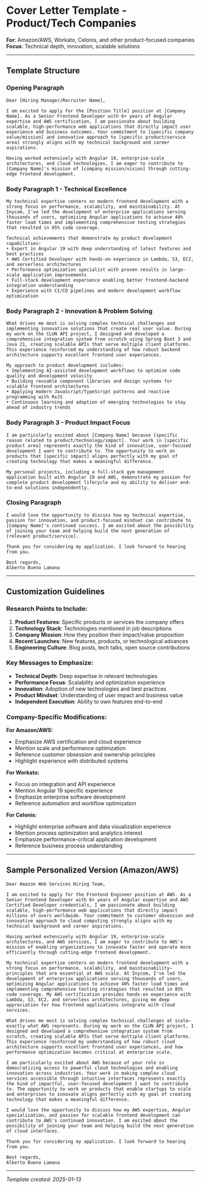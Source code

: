 # Cover Letter Template - Product/Tech Companies

**For**: Amazon/AWS, Workato, Celonis, and other product-focused companies
**Focus**: Technical depth, innovation, scalable solutions

---

## Template Structure

### Opening Paragraph
```
Dear [Hiring Manager/Recruiter Name],

I am excited to apply for the [Position Title] position at [Company Name]. As a Senior Frontend Developer with 6+ years of Angular expertise and AWS certification, I am passionate about building scalable, high-performance web applications that directly impact user experience and business outcomes. Your commitment to [specific company value/mission] and innovative approach to [specific product/service area] strongly aligns with my technical background and career aspirations.

Having worked extensively with Angular 19, enterprise-scale architectures, and cloud technologies, I am eager to contribute to [Company Name]'s mission of [company mission/vision] through cutting-edge frontend development.
```

### Body Paragraph 1 - Technical Excellence
```
My technical expertise centers on modern frontend development with a strong focus on performance, scalability, and maintainability. At Inycom, I've led the development of enterprise applications serving thousands of users, optimizing Angular applications to achieve 40% faster load times and implementing comprehensive testing strategies that resulted in 85% code coverage.

Technical achievements that demonstrate my product development capabilities:
• Expert in Angular 19 with deep understanding of latest features and best practices
• AWS Certified Developer with hands-on experience in Lambda, S3, EC2, and serverless architectures
• Performance optimization specialist with proven results in large-scale application improvements
• Full-stack development experience enabling better frontend-backend integration understanding
• Experience with CI/CD pipelines and modern development workflow optimization
```

### Body Paragraph 2 - Innovation & Problem Solving
```
What drives me most is solving complex technical challenges and implementing innovative solutions that create real user value. During my work on the CLUN API project, I designed and developed a comprehensive integration system from scratch using Spring Boot 3 and Java 21, creating scalable APIs that serve multiple client platforms. This experience reinforced my understanding of how robust backend architecture supports excellent frontend user experiences.

My approach to product development includes:
• Implementing AI-assisted development workflows to optimize code quality and development velocity
• Building reusable component libraries and design systems for scalable frontend architectures
• Applying modern JavaScript/TypeScript patterns and reactive programming with RxJS
• Continuous learning and adoption of emerging technologies to stay ahead of industry trends
```

### Body Paragraph 3 - Product Impact Focus
```
I am particularly excited about [Company Name] because [specific reason related to product/technology/impact]. Your work in [specific product area] represents exactly the kind of innovative, user-focused development I want to contribute to. The opportunity to work on products that [specific impact] aligns perfectly with my goal of creating technology that makes a meaningful difference.

My personal projects, including a full-stack gym management application built with Angular 19 and AWS, demonstrate my passion for complete product development lifecycle and my ability to deliver end-to-end solutions independently.
```

### Closing Paragraph
```
I would love the opportunity to discuss how my technical expertise, passion for innovation, and product-focused mindset can contribute to [Company Name]'s continued success. I am excited about the possibility of joining your team and helping build the next generation of [relevant product/service].

Thank you for considering my application. I look forward to hearing from you.

Best regards,
Alberto Bueno Lamana
```

---

## Customization Guidelines

### Research Points to Include:
1. **Product Features**: Specific products or services the company offers
2. **Technology Stack**: Technologies mentioned in job descriptions
3. **Company Mission**: How they position their impact/value proposition
4. **Recent Launches**: New features, products, or technological advances
5. **Engineering Culture**: Blog posts, tech talks, open source contributions

### Key Messages to Emphasize:
- **Technical Depth**: Deep expertise in relevant technologies
- **Performance Focus**: Scalability and optimization experience
- **Innovation**: Adoption of new technologies and best practices
- **Product Mindset**: Understanding of user impact and business value
- **Independent Execution**: Ability to own features end-to-end

### Company-Specific Modifications:

**For Amazon/AWS:**
- Emphasize AWS certification and cloud experience
- Mention scale and performance optimization
- Reference customer obsession and ownership principles
- Highlight experience with distributed systems

**For Workato:**
- Focus on integration and API experience
- Mention Angular 19 specific experience
- Emphasize enterprise software development
- Reference automation and workflow optimization

**For Celonis:**
- Highlight enterprise software and data visualization experience
- Mention process optimization and analytics interest
- Emphasize performance-critical application development
- Reference business process understanding

---

## Sample Personalized Version (Amazon/AWS)

```
Dear Amazon Web Services Hiring Team,

I am excited to apply for the Frontend Engineer position at AWS. As a Senior Frontend Developer with 6+ years of Angular expertise and AWS Certified Developer credentials, I am passionate about building scalable, high-performance web applications that directly impact millions of users worldwide. Your commitment to customer obsession and innovative approach to cloud computing strongly aligns with my technical background and career aspirations.

Having worked extensively with Angular 19, enterprise-scale architectures, and AWS services, I am eager to contribute to AWS's mission of enabling organizations to innovate faster and operate more efficiently through cutting-edge frontend development.

My technical expertise centers on modern frontend development with a strong focus on performance, scalability, and maintainability—principles that are essential at AWS scale. At Inycom, I've led the development of enterprise applications serving thousands of users, optimizing Angular applications to achieve 40% faster load times and implementing comprehensive testing strategies that resulted in 85% code coverage. My AWS certification provides hands-on experience with Lambda, S3, EC2, and serverless architectures, giving me deep appreciation for how frontend applications integrate with cloud services.

What drives me most is solving complex technical challenges at scale—exactly what AWS represents. During my work on the CLUN API project, I designed and developed a comprehensive integration system from scratch, creating scalable APIs that serve multiple client platforms. This experience reinforced my understanding of how robust cloud architecture supports excellent frontend user experiences, and how performance optimization becomes critical at enterprise scale.

I am particularly excited about AWS because of your role in democratizing access to powerful cloud technologies and enabling innovation across industries. Your work in making complex cloud services accessible through intuitive interfaces represents exactly the kind of impactful, user-focused development I want to contribute to. The opportunity to work on products that enable startups to scale and enterprises to innovate aligns perfectly with my goal of creating technology that makes a meaningful difference.

I would love the opportunity to discuss how my AWS expertise, Angular specialization, and passion for scalable frontend development can contribute to AWS's continued innovation. I am excited about the possibility of joining your team and helping build the next generation of cloud interfaces.

Thank you for considering my application. I look forward to hearing from you.

Best regards,
Alberto Bueno Lamana
```

---

*Template created: 2025-01-13*